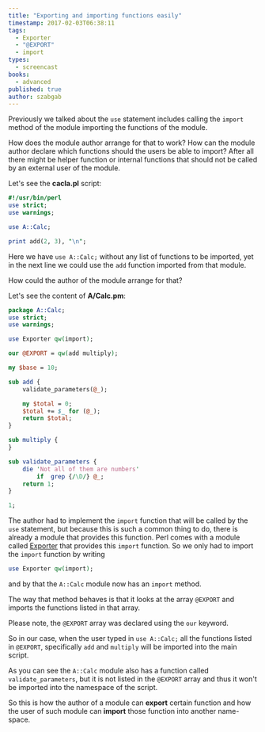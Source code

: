 ```yaml
---
title: "Exporting and importing functions easily"
timestamp: 2017-02-03T06:38:11
tags:
  - Exporter
  - "@EXPORT"
  - import
types:
  - screencast
books:
  - advanced
published: true
author: szabgab
---
```



Previously we talked about the `use` statement includes calling the `import` method of the module
importing the functions of the module.

How does the module author arrange for that to work? How can the module author declare which functions should
the users be able to import? After all there might be helper function or internal functions that should
not be called by an external user of the module.


<slidecast file="advanced-perl/libraries-and-modules/import" youtube="u42upYai4kg" />

Let's see the **cacla.pl** script:

```perl
#!/usr/bin/perl
use strict;
use warnings;

use A::Calc;

print add(2, 3), "\n";
```

Here we have `use A::Calc;` without any list of functions to be imported, yet in the next line
we could use the `add` function imported from that module.

How could the author of the module arrange for that?

Let's see the content of **A/Calc.pm**:

```perl
package A::Calc;
use strict;
use warnings;

use Exporter qw(import);

our @EXPORT = qw(add multiply);

my $base = 10;

sub add {
    validate_parameters(@_);

    my $total = 0;
    $total += $_ for (@_);
    return $total;
}

sub multiply {
}

sub validate_parameters {
    die 'Not all of them are numbers'
        if  grep {/\D/} @_;
    return 1;
}

1;
```

The author had to implement the `import` function that will be called by the
`use` statement, but because this is such a common thing to do, there is already
a module that provides this function. Perl comes with a module called
[Exporter](https://metacpan.org/pod/Exporter) that provides this `import`
function. So we only had to import the `import` function by writing

```perl
use Exporter qw(import);
```

and by that the `A::Calc` module now has an `import` method.

The way that method behaves is that it looks at the array `@EXPORT`
and imports the functions listed in that array.

Please note, the `@EXPORT` array was declared using the `our`
keyword.

So in our case, when the user typed in `use A::Calc;` all the functions
listed in `@EXPORT`, specifically `add` and `multiply` will
be imported into the main script.

As you can see the `A::Calc` module also has a function called `validate_parameters`,
but it is not listed in the `@EXPORT` array and thus it won't be imported into
the namespace of the script.

So this is how the author of a module can **export** certain function and how the user
of such module can **import** those function into another name-space.

